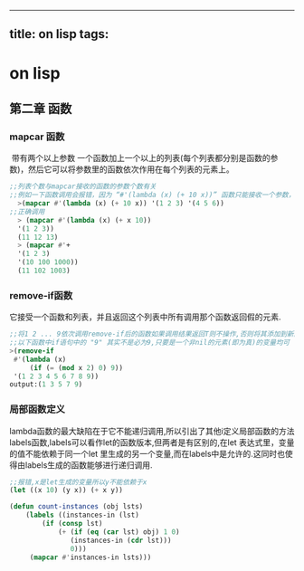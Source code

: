 
---
title: on lisp
tags:
---
# on lisp

## 第二章 函数

### mapcar 函数

​	带有两个以上参数 一个函数加上一个以上的列表(每个列表都分别是函数的参数)，然后它可以将参数里的函数依次作用在每个列表的元素上。

```commonlisp
;;列表个数与mapcar接收的函数的参数个数有关
;;例如一下函数调用会报错，因为 “#'(lambda (x) (+ 10 x))” 函数只能接收一个参数，而其后有两个
  >(mapcar #'(lambda (x) (+ 10 x)) '(1 2 3) '(4 5 6))
;;正确调用
  > (mapcar #'(lambda (x) (+ x 10))
  '(1 2 3))
  (11 12 13)
  > (mapcar #'+
  '(1 2 3)
  '(10 100 1000))
  (11 102 1003)
```

### remove-if函数

​	它接受一个函数和列表，并且返回这个列表中所有调用那个函数返回假的元素.

```commonlisp
;;将1 2 ... 9依次调用remove-if后的函数如果调用结果返回T则不操作,否则将其添加到新的列表中
;;以下函数中if语句中的 "9" 其实不是必为9,只要是一个非nil的元素(即为真)的变量均可
>(remove-if
 #'(lambda (x)
     (if (= (mod x 2) 0) 9))
 '(1 2 3 4 5 6 7 8 9))
output:(1 3 5 7 9)
```

### 局部函数定义

​	lambda函数的最大缺陷在于它不能递归调用,所以引出了其他i定义局部函数的方法 labels函数,labels可以看作let的函数版本,但两者是有区别的,在let 表达式里，变量的值不能依赖于同一个let 里生成的另一个变量,而在labels中是允许的.这同时也使得由labels生成的函数能够进行递归调用.

```commonlisp
;;报错,x是let生成的变量所以y不能依赖于x
(let ((x 10) (y x)) (+ x y))

(defun count-instances (obj lsts)
    (labels ((instances-in (lst)
        (if (consp lst)
            (+ (if (eq (car lst) obj) 1 0)
               (instances-in (cdr lst)))
               0)))
     (mapcar #'instances-in lsts)))
```


